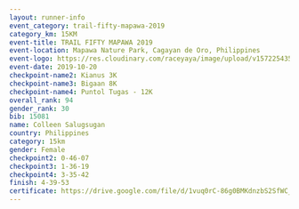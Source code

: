 ```yaml
---
layout: runner-info 
event_category: trail-fifty-mapawa-2019 
category_km: 15KM 
event-title: TRAIL FIFTY MAPAWA 2019  
event-location: Mapawa Nature Park, Cagayan de Oro, Philippines 
event-logo: https://res.cloudinary.com/raceyaya/image/upload/v1572254355/logo/trail-fifty-mapawa_fizjmb.jpg 
event-date: 2019-10-20 
checkpoint-name2: Kianus 3K 
checkpoint-name3: Bigaan 8K 
checkpoint-name4: Puntol Tugas - 12K 
overall_rank: 94
gender_rank: 30
bib: 15081
name: Colleen Salugsugan
country: Philippines
category: 15km
gender: Female
checkpoint2: 0-46-07
checkpoint3: 1-36-19
checkpoint4: 3-35-42
finish: 4-39-53
certificate: https://drive.google.com/file/d/1vuq0rC-86g0BMKdnzbS2SfWC_603HYUg/view?usp=sharing
---
```

